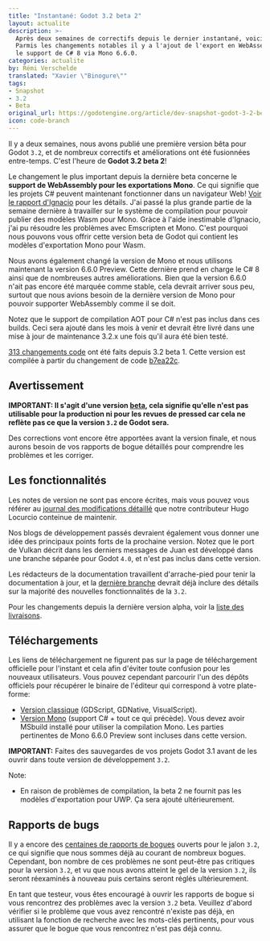 ```yaml
---
title: "Instantané: Godot 3.2 beta 2"
layout: actualite
description: >-
  Après deux semaines de correctifs depuis le dernier instantané, voici Godot 3.2 beta 2.
  Parmis les changements notables il y a l'ajout de l'export en WebAssembly pour les versions Mono ainsi que
  le support de C# 8 via Mono 6.6.0.
categories: actualite
by: Rémi Verschelde 
translated: "Xavier \"Binogure\""
tags:
- Snapshot
- 3.2
- Beta
original_url: https://godotengine.org/article/dev-snapshot-godot-3-2-beta-2
icon: code-branch
---
```

Il y a deux semaines, nous avons publié une première version bêta pour Godot `3.2`, et de nombreux correctifs et améliorations ont été fusionnées entre-temps. C'est l'heure de **Godot 3.2 beta 2**!

Le changement le plus important depuis la dernière beta concerne le **support de WebAssembly pour les exportations Mono**. Ce qui signifie que les projets C# peuvent maintenant fonctionner dans un navigateur Web! [Voir le rapport d'Ignacio](/actualite-csharpprogressreport/) pour les détails. J'ai passé la plus grande partie de la semaine dernière à travailler sur le système de compilation pour pouvoir publier des modèles Wasm pour Mono. Gràce à l'aide inestimable d'Ignacio, j'ai pu résoudre les problèmes avec Emscripten et Mono. C'est pourquoi nous pouvons vous offrir cette version beta de Godot qui contient les modèles d'exportation Mono pour Wasm.

Nous avons également changé la version de Mono et nous utilisons maintenant la version 6.6.0 Preview. Cette dernière prend en charge le C# 8 ainsi que de nombreuses autres améliorations. Bien que la version 6.6.0 n'ait pas encore été marquée comme stable, cela devrait arriver sous peu, surtout que nous avions besoin de la dernière version de Mono pour pouvoir supporter WebAssembly comme il se doit.

Notez que le support de compilation AOT pour C# n'est pas inclus dans ces builds. Ceci sera ajouté dans les mois à venir et devrait être livré dans une mise à jour de maintenance 3.2.x une fois qu'il aura été bien testé.

[313 changements code](https://github.com/godotengine/godot/compare/077b5f6c2c06bb2c0af525ee25f87e0db719f9d2...b7ea22c5d203da1b592a743a4c893de25cd34408) ont été faits depuis 3.2 beta 1. Cette version est compilée à partir du changement de code [b7ea22c](https://github.com/godotengine/godot/commit/b7ea22c5d203da1b592a743a4c893de25cd34408).

## Avertissement
**IMPORTANT: Il s'agit d'une version [beta](https://en.wikipedia.org/wiki/Software_release_life_cycle#Beta), cela signifie qu'elle n'est pas utilisable pour la production ni pour les revues de pressed car cela ne reflète pas ce que la version `3.2` de Godot sera.**

Des corrections vont encore être apportées avant la version finale, et nous aurons besoin de vos rapports de bogue détaillés pour comprendre les problèmes et les corriger.

## Les fonctionnalités
Les notes de version ne sont pas encore écrites, mais vous pouvez vous référer au [journal des modifications détaillé](https://gist.github.com/Calinou/49aefe52ce8f67ffa3f743932123d14f) que notre contributeur Hugo Locurcio conteinue de maintenir.

Nos blogs de développement passés devraient également vous donner une idée des principaux points forts de la prochaine version. Notez que le port de Vulkan décrit dans les derniers messages de Juan est développé dans une branche séparée pour Godot `4.0`, et n'est pas inclus dans cette version.

Les rédacteurs de la documentation travaillent d'arrache-pied pour tenir la documentation à jour, et la [dernière branche](https://docs.godotengine.org/fr/latest/) devrait déjà inclure des détails sur la majorité des nouvelles fonctionnalités de la `3.2`.

Pour les changements depuis la dernière version alpha, voir la [liste des livraisons](https://github.com/godotengine/godot/compare/077b5f6c2c06bb2c0af525ee25f87e0db719f9d2...b7ea22c5d203da1b592a743a4c893de25cd34408).

## Téléchargements
Les liens de téléchargement ne figurent pas sur la page de téléchargement officielle pour l'instant et cela afin d'éviter toute confusion pour les nouveaux utilisateurs. Vous pouvez cependant parcourir l'un des dépôts officiels pour récupérer le binaire de l'éditeur qui correspond à votre plate-forme:

- [Version classique](https://downloads.tuxfamily.org/godotengine/3.2/beta2/) (GDScript, GDNative, VisualScript).
- [Version Mono](https://downloads.tuxfamily.org/godotengine/3.2/beta2/mono/) (support C# + tout ce qui précède). Vous devez avoir MSbuild installé pour utiliser la compilation Mono. Les parties pertinentes de Mono 6.6.0 Preview sont incluses dans cette version.

**IMPORTANT:** Faites des sauvegardes de vos projets Godot 3.1 avant de les ouvrir dans toute version de développement `3.2`.

Note:
- En raison de problèmes de compilation, la beta 2 ne fournit pas les modèles d'exportation pour UWP. Ça sera ajouté ultérieurement.

## Rapports de bugs
Il y a encore des [centaines de rapports de bogues](https://github.com/godotengine/godot/issues?utf8=%E2%9C%93&q=is%3Aopen+is%3Aissue+milestone%3A3.2+label%3Abug+) ouverts pour le jalon `3.2`, ce qui signifie que nous sommes déjà au courant de nombreux bogues. Cependant, bon nombre de ces problèmes ne sont peut-être pas critiques pour la version `3.2`, et vu que nous avons atteint le gel de la version `3.2`, ils seront réexaminés à nouveau puis certains seront réglés ultérieurement.

En tant que testeur, vous êtes encouragé à ouvrir les rapports de bogue si vous rencontrez des problèmes avec la version `3.2` beta. Veuillez d'abord vérifier si le problème que vous avez rencontré n'existe pas déjà, en utilisant la fonction de recherche avec les mots-clés pertinents, pour vous assurer que le bogue que vous rencontrez n'est pas déjà connu.
